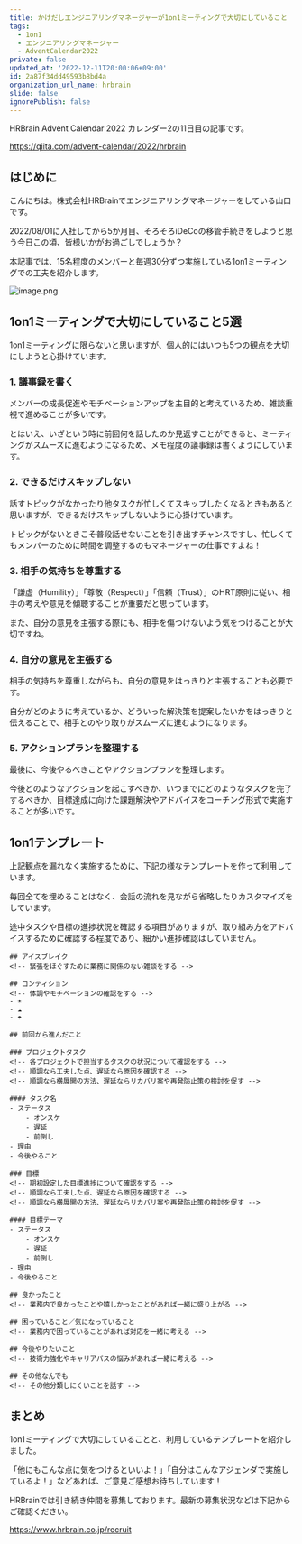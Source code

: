 ```yaml
---
title: かけだしエンジニアリングマネージャーが1on1ミーティングで大切にしていること
tags:
  - 1on1
  - エンジニアリングマネージャー
  - AdventCalendar2022
private: false
updated_at: '2022-12-11T20:00:06+09:00'
id: 2a87f34dd49593b8bd4a
organization_url_name: hrbrain
slide: false
ignorePublish: false
---
```

HRBrain Advent Calendar 2022 カレンダー2の11日目の記事です。

https://qiita.com/advent-calendar/2022/hrbrain

## はじめに

こんにちは。株式会社HRBrainでエンジニアリングマネージャーをしている山口です。

2022/08/01に入社してから5か月目、そろそろiDeCoの移管手続きをしようと思う今日この頃、皆様いかがお過ごしでしょうか？

本記事では、15名程度のメンバーと毎週30分ずつ実施している1on1ミーティングでの工夫を紹介します。

![image.png](https://qiita-image-store.s3.ap-northeast-1.amazonaws.com/0/106236/c701250d-cfb3-c904-5320-f01ab1f0d38c.png)

## 1on1ミーティングで大切にしていること5選

1on1ミーティングに限らないと思いますが、個人的にはいつも5つの観点を大切にしようと心掛けています。

### 1. 議事録を書く

メンバーの成長促進やモチベーションアップを主目的と考えているため、雑談重視で進めることが多いです。

とはいえ、いざという時に前回何を話したのか見返すことができると、ミーティングがスムーズに進むようになるため、メモ程度の議事録は書くようにしています。

### 2. できるだけスキップしない

話すトピックがなかったり他タスクが忙しくてスキップしたくなるときもあると思いますが、できるだけスキップしないように心掛けています。

トピックがないときこそ普段話せないことを引き出すチャンスですし、忙しくてもメンバーのために時間を調整するのもマネージャーの仕事ですよね！

### 3. 相手の気持ちを尊重する

「謙虚（Humility）」「尊敬（Respect）」「信頼（Trust）」のHRT原則に従い、相手の考えや意見を傾聴することが重要だと思っています。

また、自分の意見を主張する際にも、相手を傷つけないよう気をつけることが大切ですね。

### 4. 自分の意見を主張する

相手の気持ちを尊重しながらも、自分の意見をはっきりと主張することも必要です。

自分がどのように考えているか、どういった解決策を提案したいかをはっきりと伝えることで、相手とのやり取りがスムーズに進むようになります。

### 5. アクションプランを整理する

最後に、今後やるべきことやアクションプランを整理します。

今後どのようなアクションを起こすべきか、いつまでにどのようなタスクを完了するべきか、目標達成に向けた課題解決やアドバイスをコーチング形式で実施することが多いです。

## 1on1テンプレート

上記観点を漏れなく実施するために、下記の様なテンプレートを作って利用しています。

毎回全てを埋めることはなく、会話の流れを見ながら省略したりカスタマイズをしています。

途中タスクや目標の進捗状況を確認する項目がありますが、取り組み方をアドバイスするために確認する程度であり、細かい進捗確認はしていません。

```
## アイスブレイク
<!-- 緊張をほぐすために業務に関係のない雑談をする -->

## コンディション
<!-- 体調やモチベーションの確認をする -->
- ☀
- ☁
- ☂

## 前回から進んだこと

### プロジェクトタスク
<!-- 各プロジェクトで担当するタスクの状況について確認をする -->
<!-- 順調なら工夫した点、遅延なら原因を確認する -->
<!-- 順調なら横展開の方法、遅延ならリカバリ案や再発防止策の検討を促す -->

#### タスク名
- ステータス
    - オンスケ
    - 遅延
    - 前倒し
- 理由
- 今後やること

### 目標
<!-- 期初設定した目標進捗について確認をする -->
<!-- 順調なら工夫した点、遅延なら原因を確認する -->
<!-- 順調なら横展開の方法、遅延ならリカバリ案や再発防止策の検討を促す -->

#### 目標テーマ
- ステータス
    - オンスケ
    - 遅延
    - 前倒し
- 理由
- 今後やること

## 良かったこと
<!-- 業務内で良かったことや嬉しかったことがあれば一緒に盛り上がる -->

## 困っていること／気になっていること
<!-- 業務内で困っていることがあれば対応を一緒に考える -->

## 今後やりたいこと
<!-- 技術力強化やキャリアパスの悩みがあれば一緒に考える -->

## その他なんでも
<!-- その他分類しにくいことを話す -->
```

## まとめ

1on1ミーティングで大切にしていることと、利用しているテンプレートを紹介しました。

「他にもこんな点に気をつけるといいよ！」「自分はこんなアジェンダで実施しているよ！」などあれば、ご意見ご感想お待ちしています！

HRBrainでは引き続き仲間を募集しております。最新の募集状況などは下記からご確認ください。

https://www.hrbrain.co.jp/recruit
